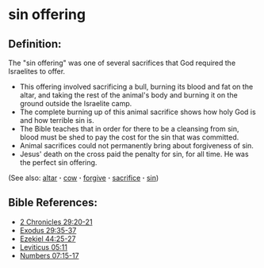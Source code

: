 # sin offering #

## Definition: ##

The "sin offering" was one of several sacrifices that God required the Israelites to offer.

* This offering involved sacrificing a bull, burning its blood and fat on the altar, and taking the rest of the animal's body and burning it on the ground outside the Israelite camp.
* The complete burning up of this animal sacrifice shows how holy God is and how terrible sin is.
* The Bible teaches that in order for there to be a cleansing from sin, blood must be shed to pay the cost for the sin that was committed.
* Animal sacrifices could not permanently bring about forgiveness of sin.
* Jesus' death on the cross paid the penalty for sin, for all time. He was the perfect sin offering.

(See also: [altar](../other/altar.md) **·** [cow](../other/cow.md) **·** [forgive](../kt/forgive.md) **·** [sacrifice](../other/sacrifice.md) **·** [sin](../kt/sin.md))

## Bible References: ##

* [2 Chronicles 29:20-21](https://door43.org/en/bible/notes/2ch/29/20)
* [Exodus 29:35-37](https://door43.org/en/bible/notes/exo/29/35)
* [Ezekiel 44:25-27](https://door43.org/en/bible/notes/ezk/44/25)
* [Leviticus 05:11](https://door43.org/en/bible/notes/lev/05/11)
* [Numbers 07:15-17](https://door43.org/en/bible/notes/num/07/15)

